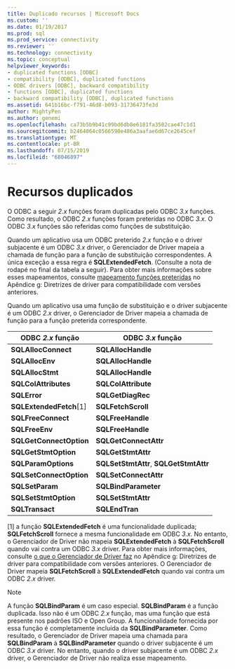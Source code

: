 ```yaml
---
title: Duplicado recursos | Microsoft Docs
ms.custom: ''
ms.date: 01/19/2017
ms.prod: sql
ms.prod_service: connectivity
ms.reviewer: ''
ms.technology: connectivity
ms.topic: conceptual
helpviewer_keywords:
- duplicated functions [ODBC]
- compatibility [ODBC], duplicated functions
- ODBC drivers [ODBC], backward compatibility
- functions [ODBC], duplicated functions
- backward compatibility [ODBC], duplicated functions
ms.assetid: 641b16bc-f791-46d8-b093-31736473fe3d
author: MightyPen
ms.author: genemi
ms.openlocfilehash: ca73b5b9b41c99bd6db8e6181fa3582cae47c1d1
ms.sourcegitcommit: b2464064c0566590e486a3aafae6d67ce2645cef
ms.translationtype: MT
ms.contentlocale: pt-BR
ms.lasthandoff: 07/15/2019
ms.locfileid: "68046897"
---
```

# <a name="duplicated-features"></a>Recursos duplicados
O ODBC a seguir *2.x* funções foram duplicadas pelo ODBC *3.x* funções. Como resultado, o ODBC *2.x* funções foram preteridas no ODBC *3.x*. O ODBC *3.x* funções são referidas como funções de substituição.  
  
 Quando um aplicativo usa um ODBC preterido *2.x* função e o driver subjacente é um ODBC *3.x* driver, o Gerenciador de Driver mapeia a chamada de função para a função de substituição correspondentes. A única exceção a essa regra é **SQLExtendedFetch**. (Consulte a nota de rodapé no final da tabela a seguir). Para obter mais informações sobre esses mapeamentos, consulte [mapeamento funções preteridas](../../../odbc/reference/appendixes/mapping-deprecated-functions.md) no Apêndice g: Diretrizes de driver para compatibilidade com versões anteriores.  
  
 Quando um aplicativo usa uma função de substituição e o driver subjacente é um ODBC *2.x* driver, o Gerenciador de Driver mapeia a chamada de função para a função preterida correspondente.  
  
|ODBC *2.x* função|ODBC *3.x* função|  
|-------------------------|-------------------------|  
|**SQLAllocConnect**|**SQLAllocHandle**|  
|**SQLAllocEnv**|**SQLAllocHandle**|  
|**SQLAllocStmt**|**SQLAllocHandle**|  
|**SQLColAttributes**|**SQLColAttribute**|  
|**SQLError**|**SQLGetDiagRec**|  
|**SQLExtendedFetch**[1]|**SQLFetchScroll**|  
|**SQLFreeConnect**|**SQLFreeHandle**|  
|**SQLFreeEnv**|**SQLFreeHandle**|  
|**SQLGetConnectOption**|**SQLGetConnectAttr**|  
|**SQLGetStmtOption**|**SQLGetStmtAttr**|  
|**SQLParamOptions**|**SQLSetStmtAttr**, **SQLGetStmtAttr**|  
|**SQLSetConnectOption**|**SQLSetConnectAttr**|  
|**SQLSetParam**|**SQLBindParameter**|  
|**SQLSetStmtOption**|**SQLSetStmtAttr**|  
|**SQLTransact**|**SQLEndTran**|  
  
 [1] a função **SQLExtendedFetch** é uma funcionalidade duplicada; **SQLFetchScroll** fornece a mesma funcionalidade em ODBC *3.x*. No entanto, o Gerenciador de Driver não mapeia **SQLExtendedFetch** à **SQLFetchScroll** quando vai contra um ODBC *3.x* driver. Para obter mais informações, consulte [o que o Gerenciador de Driver faz](../../../odbc/reference/appendixes/what-the-driver-manager-does.md) no Apêndice g: Diretrizes de driver para compatibilidade com versões anteriores. O Gerenciador de Driver mapeia **SQLFetchScroll** à **SQLExtendedFetch** quando vai contra um ODBC *2.x* driver.  
  
> [!NOTE]
>  A função **SQLBindParam** é um caso especial. **SQLBindParam** é a função duplicada. Isso não é um ODBC *2.x* função, mas uma função que está presente nos padrões ISO e Open Group. A funcionalidade fornecida por essa função é completamente incluída da **SQLBindParameter**. Como resultado, o Gerenciador de Driver mapeia uma chamada para **SQLBindParam** à **SQLBindParameter** quando o driver subjacente é um ODBC *3.x* driver. No entanto, quando o driver subjacente é um ODBC *2.x* driver, o Gerenciador de Driver não realiza esse mapeamento.
